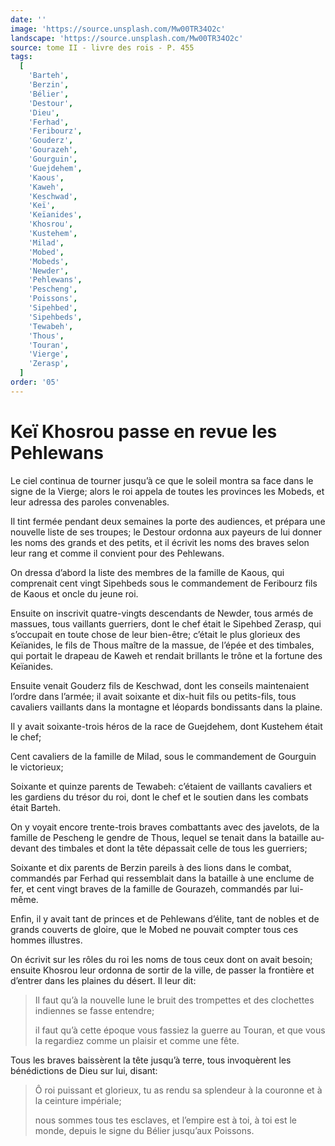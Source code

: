 ```yaml
---
date: ''
image: 'https://source.unsplash.com/Mw00TR34O2c'
landscape: 'https://source.unsplash.com/Mw00TR34O2c'
source: tome II - livre des rois - P. 455
tags:
  [
    'Barteh',
    'Berzin',
    'Bélier',
    'Destour',
    'Dieu',
    'Ferhad',
    'Feribourz',
    'Gouderz',
    'Gourazeh',
    'Gourguin',
    'Guejdehem',
    'Kaous',
    'Kaweh',
    'Keschwad',
    'Keï',
    'Keïanides',
    'Khosrou',
    'Kustehem',
    'Milad',
    'Mobed',
    'Mobeds',
    'Newder',
    'Pehlewans',
    'Pescheng',
    'Poissons',
    'Sipehbed',
    'Sipehbeds',
    'Tewabeh',
    'Thous',
    'Touran',
    'Vierge',
    'Zerasp',
  ]
order: '05'
---
```


# Keï Khosrou passe en revue les Pehlewans

Le ciel continua de tourner jusqu’à ce que le soleil montra sa face dans le signe de la Vierge; alors le roi appela de toutes les provinces les Mobeds, et leur adressa des paroles convenables.

Il tint fermée pendant deux semaines la porte des audiences, et prépara une nouvelle liste de ses troupes; le Destour ordonna aux payeurs de lui donner les noms des grands et des petits, et il écrivit les noms des braves selon leur rang et comme il convient pour des Pehlewans.

On dressa d’abord la liste des membres de la famille de Kaous, qui comprenait cent vingt Sipehbeds sous le commandement de Feribourz fils de Kaous et oncle du jeune roi.

Ensuite on inscrivit quatre-vingts descendants de Newder, tous armés de massues, tous vaillants guerriers, dont le chef était le Sipehbed Zerasp, qui s’occupait en toute chose de leur bien-être; c’était le plus glorieux des Keïanides, le fils de Thous maître de la massue, de l’épée et des timbales, qui portait le drapeau de Kaweh et rendait brillants le trône et la fortune des Keïanides.

Ensuite venait Gouderz fils de Keschwad, dont les conseils maintenaient l’ordre dans l’armée; il avait soixante et dix-huit fils ou petits-fils, tous cavaliers vaillants dans la montagne et léopards bondissants dans la plaine.

Il y avait soixante-trois héros de la race de Guejdehem, dont Kustehem était le chef;

Cent cavaliers de la famille de Milad, sous le commandement de Gourguin le victorieux;

Soixante et quinze parents de Tewabeh: c’étaient de vaillants cavaliers et les gardiens du trésor du roi, dont le chef et le soutien dans les combats était Barteh.

On y voyait encore trente-trois braves combattants avec des javelots, de la famille de Pescheng le gendre de Thous, lequel se tenait dans la bataille au-devant des timbales et dont la tête dépassait celle de tous les guerriers;

Soixante et dix parents de Berzin pareils à des lions dans le combat, commandés par Ferhad qui ressemblait dans la bataille à une enclume de fer, et cent vingt braves de la famille de Gourazeh, commandés par lui-même.

Enfin, il y avait tant de princes et de Pehlewans d’élite, tant de nobles et de grands couverts de gloire, que le Mobed ne pouvait compter tous ces hommes illustres.

On écrivit sur les rôles du roi les noms de tous ceux dont on avait besoin; ensuite Khosrou leur ordonna de sortir de la ville, de passer la frontière et d’entrer dans les plaines du désert. Il leur dit:

> Il faut qu’à la nouvelle lune le bruit des trompettes et des clochettes indiennes se fasse entendre;
>
> il faut qu’à cette époque vous fassiez la guerre au Touran, et que vous la regardiez comme un plaisir et comme une fête.

Tous les braves baissèrent la tête jusqu’à terre, tous invoquèrent les bénédictions de Dieu sur lui, disant:

> Ô roi puissant et glorieux, tu as rendu sa splendeur à la couronne et à la ceinture impériale;
>
> nous sommes tous tes esclaves, et l’empire est à toi, à toi est le monde, depuis le signe du Bélier jusqu’aux Poissons.
